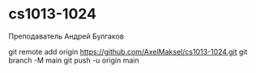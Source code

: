 # cs1013-1024
Преподаватель
Андрей Булгаков

git remote add origin https://github.com/AxelMaksel/cs1013-1024.git
git branch -M main
git push -u origin main
